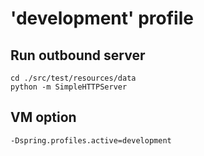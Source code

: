 # 'development' profile

## Run outbound server
```
cd ./src/test/resources/data
python -m SimpleHTTPServer
```

## VM option
```
-Dspring.profiles.active=development
```